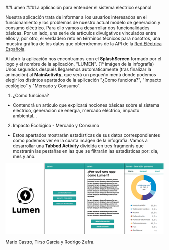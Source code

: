 ##Lumen
###La aplicación para entender el sistema eléctrico español

Nuestra aplicación trata de informar a los usuarios interesados en el funcionamiento y los problemas de nuestro actual modelo de generación y consumo eléctrico. Para ello vamos a desarrollar dos funcionalidades básicas. Por un lado, una serie de artículos divulgativos vinculados entre ellos y, por otro, el verdadero reto en términos técnicos para nosotros, una muestra gráfica de los datos que obtendremos de la API de la <a href="https://www.ree.es/es/apidatos">Red Eléctrica Española<a>.

Al abrir la aplicación nos encontramos con el **SplashScreen** formado por el logo y el nombre de la aplicación, "LUMEN". (1ª imágen de la infografía) Unos segundos después llegaremos automaticamente (tras finalizar la animación) al **MainActivity**, que será un pequeño menú donde podemos elegir los distintos apartados de la aplicación "¿Como funciona?", "Impacto ecológico" y "Mercado y Consumo".

1. ¿Cómo funciona?

  - Contendrá un artículo que explicará nociones básicas sobre el sistema eléctrico, generación de energía, mercado eléctrico, impacto ambiental...
  
2. Impacto Ecológico - Mercado y Consumo

  - Estos apartados mostrarán estadísticas de sus datos correspondientes como podemos ver en la cuarta imágen de la infografía. Vamos a desarrollar
  una **Tabbed Activity** dividida en tres fragments que mostrarán las pestañas en las que se filtrarán las estadísticas por: dia, mes y año.
  
![issue tab](images/lumen_scheme.png)
  
  Mario Castro, Tirso García y Rodrigo Zafra.
